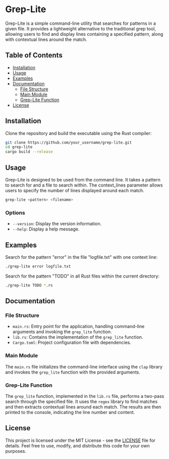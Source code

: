 # Grep-Lite

Grep-Lite is a simple command-line utility that searches for patterns in a given file. It provides a lightweight alternative to the traditional grep tool, allowing users to find and display lines containing a specified pattern, along with contextual lines around the match.

## Table of Contents

- [Installation](#installation)
- [Usage](#usage)
- [Examples](#examples)
- [Documentation](#documentation)
  - [File Structure](#file-structure)
  - [Main Module](#main-module)
  - [Grep-Lite Function](#grep-lite-function)
- [License](#license)

## Installation

Clone the repository and build the executable using the Rust compiler:

```bash
git clone https://github.com/your_username/grep-lite.git
cd grep-lite
cargo build --release
```

## Usage

Grep-Lite is designed to be used from the command line. It takes a pattern to search for and a file to search within. The context_lines parameter allows users to specify the number of lines displayed around each match.

```bash
grep-lite <pattern> <filename>
```

### Options

- `--version`: Display the version information.
- `--help`: Display a help message.

## Examples

Search for the pattern "error" in the file "logfile.txt" with one context line:

```bash
./grep-lite error logfile.txt
```

Search for the pattern "TODO" in all Rust files within the current directory:

```bash
./grep-lite TODO *.rs
```

## Documentation

### File Structure

- `main.rs`: Entry point for the application, handling command-line arguments and invoking the `grep_lite` function.
- `lib.rs`: Contains the implementation of the `grep_lite` function.
- `Cargo.toml`: Project configuration file with dependencies.

### Main Module

The `main.rs` file initializes the command-line interface using the `clap` library and invokes the `grep_lite` function with the provided arguments.

### Grep-Lite Function

The `grep_lite` function, implemented in the `lib.rs` file, performs a two-pass search through the specified file. It uses the `regex` library to find matches and then extracts contextual lines around each match. The results are then printed to the console, indicating the line number and content.

## License

This project is licensed under the MIT License - see the [LICENSE](LICENSE) file for details. Feel free to use, modify, and distribute this code for your own purposes.